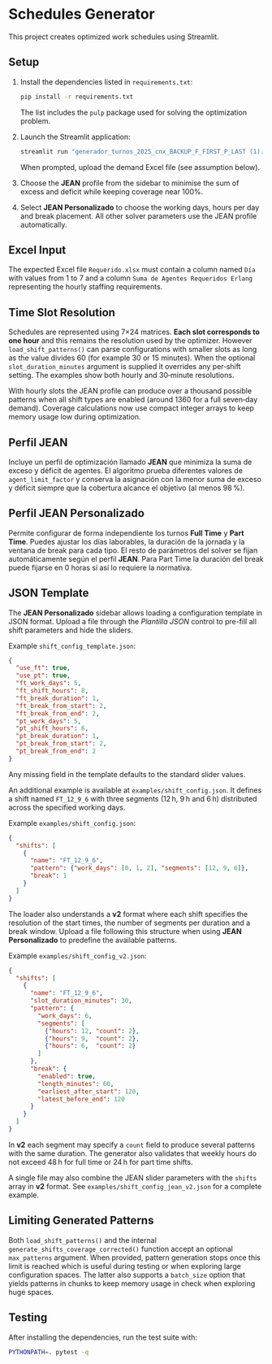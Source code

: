 # Schedules Generator

This project creates optimized work schedules using Streamlit.

## Setup

1. Install the dependencies listed in `requirements.txt`:

   ```bash
   pip install -r requirements.txt
   ```

   The list includes the `pulp` package used for solving the optimization problem.

2. Launch the Streamlit application:

   ```bash
   streamlit run "generador_turnos_2025_cnx_BACKUP_F_FIRST_P_LAST (1).py"
   ```

   When prompted, upload the demand Excel file (see assumption below).

3. Choose the **JEAN** profile from the sidebar to minimise the sum of excess and deficit while keeping coverage near 100%.
4. Select **JEAN Personalizado** to choose the working days, hours per day and break placement. All other solver parameters use the JEAN profile automatically.

## Excel Input

The expected Excel file `Requerido.xlsx` must contain a column named `Día` with values from 1 to 7 and a column `Suma de Agentes Requeridos Erlang` representing the hourly staffing requirements.

## Time Slot Resolution

Schedules are represented using 7×24 matrices. **Each slot corresponds to one hour** and this remains the resolution used by the optimizer.  However `load_shift_patterns()` can parse configurations with smaller slots as long as the value divides 60 (for example 30 or 15 minutes).  When the optional `slot_duration_minutes` argument is supplied it overrides any per‑shift setting.  The examples show both hourly and 30‑minute resolutions.

With hourly slots the JEAN profile can produce over a thousand possible patterns when all shift types are enabled (around 1360 for a full seven‑day demand).
Coverage calculations now use compact integer arrays to keep memory usage low during optimization.

## Perfil JEAN

Incluye un perfil de optimización llamado **JEAN** que minimiza la suma de
exceso y déficit de agentes. El algoritmo prueba diferentes valores de
`agent_limit_factor` y conserva la asignación con la menor suma de exceso y
déficit siempre que la cobertura alcance el objetivo (al menos 98 %).

## Perfil JEAN Personalizado

Permite configurar de forma independiente los turnos **Full Time** y **Part Time**.
Puedes ajustar los días laborables, la duración de la jornada y la ventana de
break para cada tipo. El resto de parámetros del solver se fijan automáticamente
según el perfil **JEAN**. Para Part Time la duración del break puede fijarse en
0 horas si así lo requiere la normativa.

## JSON Template

The **JEAN Personalizado** sidebar allows loading a configuration template in
JSON format. Upload a file through the *Plantilla JSON* control to pre-fill all
shift parameters and hide the sliders.

Example `shift_config_template.json`:

```json
{
  "use_ft": true,
  "use_pt": true,
  "ft_work_days": 5,
  "ft_shift_hours": 8,
  "ft_break_duration": 1,
  "ft_break_from_start": 2,
  "ft_break_from_end": 2,
  "pt_work_days": 5,
  "pt_shift_hours": 6,
  "pt_break_duration": 1,
  "pt_break_from_start": 2,
  "pt_break_from_end": 2
}
```

Any missing field in the template defaults to the standard slider values.

An additional example is available at `examples/shift_config.json`. It
defines a shift named `FT_12_9_6` with three segments (12 h, 9 h and
6 h) distributed across the specified working days.

Example `examples/shift_config.json`:

```json
{
  "shifts": [
    {
      "name": "FT_12_9_6",
      "pattern": {"work_days": [0, 1, 2], "segments": [12, 9, 6]},
      "break": 1
    }
  ]
}
```

The loader also understands a **v2** format where each shift specifies the
resolution of the start times, the number of segments per duration and a break
window. Upload a file following this structure when using **JEAN Personalizado**
to predefine the available patterns.

Example `examples/shift_config_v2.json`:

```json
{
  "shifts": [
    {
      "name": "FT_12_9_6",
      "slot_duration_minutes": 30,
      "pattern": {
        "work_days": 6,
        "segments": [
          {"hours": 12, "count": 2},
          {"hours": 9,  "count": 2},
          {"hours": 6,  "count": 2}
        ]
      },
      "break": {
        "enabled": true,
        "length_minutes": 60,
        "earliest_after_start": 120,
        "latest_before_end": 120
      }
    }
  ]
}
```

In **v2** each segment may specify a `count` field to produce several patterns
with the same duration. The generator also validates that weekly hours do not
exceed 48 h for full time or 24 h for part time shifts.

A single file may also combine the JEAN slider parameters with the
`shifts` array in **v2** format. See `examples/shift_config_jean_v2.json`
for a complete example.

## Limiting Generated Patterns

Both `load_shift_patterns()` and the internal `generate_shifts_coverage_corrected()`
function accept an optional `max_patterns` argument. When provided, pattern
generation stops once this limit is reached which is useful during testing
or when exploring large configuration spaces.  The latter also supports a
`batch_size` option that yields patterns in chunks to keep memory usage in
check when exploring huge spaces.

## Testing

After installing the dependencies, run the test suite with:

```bash
PYTHONPATH=. pytest -q
```
